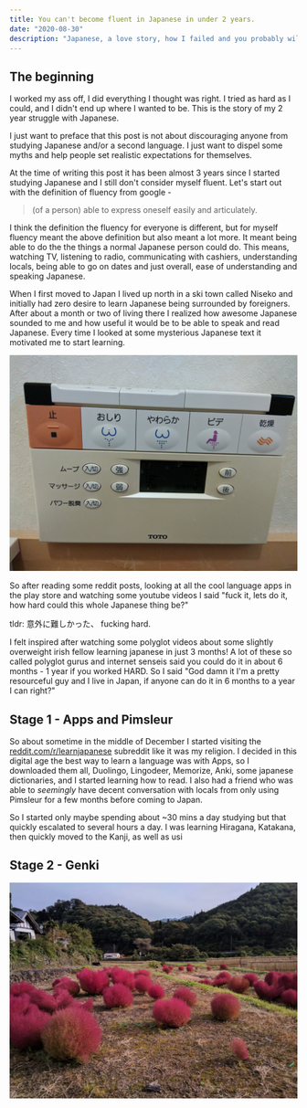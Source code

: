 ```yaml
---
title: You can't become fluent in Japanese in under 2 years.
date: "2020-08-30"
description: "Japanese, a love story, how I failed and you probably will too."
---
```


## The beginning

I worked my ass off, I did everything I thought was right. I tried as hard as I could, and I didn't end up where I wanted to be. This is the story of my 2 year struggle with Japanese.

I just want to preface that this post is not about discouraging anyone from studying Japanese and/or a second language. I just want to dispel some myths and help people set realistic expectations for themselves.

At the time of writing this post it has been almost 3 years since I started studying Japanese and I still don't consider myself fluent. Let's start out with the definition of fluency from google -

> (of a person) able to express oneself easily and articulately.

I think the definition the fluency for everyone is different, but for myself fluency meant the above definition but also meant a lot more. It meant being able to do the the things a normal Japanese person could do. This means, watching TV, listening to radio, communicating with cashiers, understanding locals, being able to go on dates and just overall, ease of understanding and speaking Japanese.

When I first moved to Japan I lived up north in a ski town called Niseko and initially had zero desire to learn Japanese being surrounded by foreigners. After about a month or two of living there I realized how awesome Japanese sounded to me and how useful it would be to be able to speak and read Japanese. Every time I looked at some mysterious Japanese text it motivated me to start learning. 

![Even when I pooped the toilets were trying to motivate me.](./japanese-toilet.jpg)

So after reading some reddit posts, looking at all the cool language apps in the play store and watching some youtube videos I said "fuck it, lets do it, how hard could this whole Japanese thing be?"

tldr: 意外に難しかった、 fucking hard.

I felt inspired after watching some polyglot videos about some slightly overweight irish fellow learning japanese in just 3 months! A lot of these so called polyglot gurus and internet senseis said you could do it in about 6 months - 1 year if you worked HARD. So I said "God damn it I'm a pretty resourceful guy and I live in Japan, if anyone can do it in 6 months to a year I can right?"

## Stage 1 - Apps and Pimsleur

So about sometime in the middle of December I started visiting the [reddit.com/r/learnjapanese](http://reddit.com/r/learnjapanese) subreddit like it was my religion. I decided in this digital age the best way to learn a language was with Apps, so I downloaded them all, Duolingo, Lingodeer, Memorize, Anki, some japanese dictionaries, and I started learning how to read. I also had a friend who was able to *seemingly* have decent conversation with locals from only using Pimsleur for a few months before coming to Japan. 

So I started only maybe spending about ~30 mins a day studying but that quickly escalated to several hours a day. I was learning Hiragana, Katakana, then quickly moved to the Kanji, as well as usi

## Stage 2 - Genki

![Weird japanese plants](./plants.jpg)
